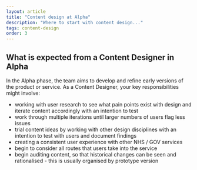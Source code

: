 ```yaml
---
layout: article
title: "Content design at Alpha"
description: "Where to start with content design..."
tags: content-design
order: 3
---
```


## What is expected from a Content Designer in Alpha

In the Alpha phase, the team aims to develop and refine early versions of the product or service. As a Content Designer, your key responsibilities might involve:

- working with user research to see what pain points exist with design and iterate content accordingly with an intention to test
- work through multiple iterations until larger numbers of users flag less issues
- trial content ideas by working with other design disciplines with an intention to test with users and document findings
- creating a consistent user experience with other NHS / GOV services
- begin to consider all routes that users take into the service
- begin auditing content, so that historical changes can be seen and rationalised - this is usually organised by prototype version
